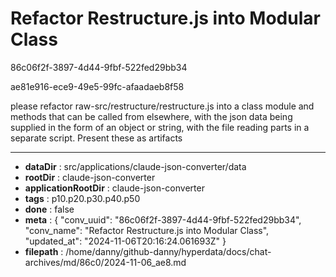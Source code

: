 # Refactor Restructure.js into Modular Class

86c06f2f-3897-4d44-9fbf-522fed29bb34

ae81e916-ece9-49e5-99fc-afaadaeb8f58

please refactor raw-src/restructure/restructure.js into a class module and methods that can be called from elsewhere, with the json data being supplied in the form of an object or string, with the file reading parts in a separate script. Present these as artifacts

---

* **dataDir** : src/applications/claude-json-converter/data
* **rootDir** : claude-json-converter
* **applicationRootDir** : claude-json-converter
* **tags** : p10.p20.p30.p40.p50
* **done** : false
* **meta** : {
  "conv_uuid": "86c06f2f-3897-4d44-9fbf-522fed29bb34",
  "conv_name": "Refactor Restructure.js into Modular Class",
  "updated_at": "2024-11-06T20:16:24.061693Z"
}
* **filepath** : /home/danny/github-danny/hyperdata/docs/chat-archives/md/86c0/2024-11-06_ae8.md